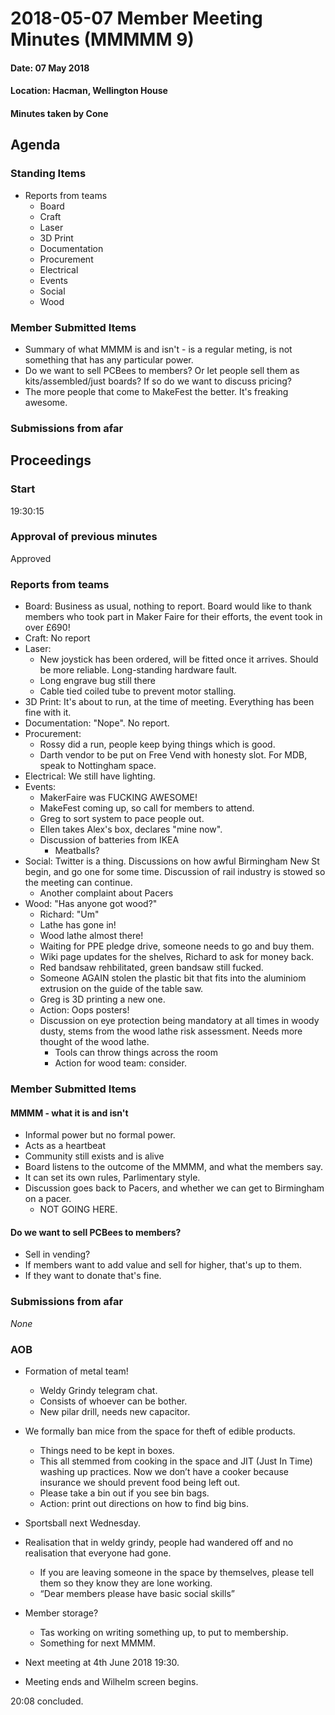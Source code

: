 # 2018-05-07 Member Meeting Minutes (MMMMM 9)

#### Date: 07 May 2018

#### Location: Hacman, Wellington House

#### Minutes taken by Cone

## Agenda

### Standing Items
* Reports from teams
  * Board
  * Craft
  * Laser
  * 3D Print
  * Documentation
  * Procurement
  * Electrical
  * Events
  * Social
  * Wood

### Member Submitted Items
* Summary of what MMMM is and isn't - is a regular meting, is not something that has any particular power.
* Do we want to sell PCBees to members? Or let people sell them as kits/assembled/just boards? If so do we want to discuss pricing?
* The more people that come to MakeFest the better. It's freaking awesome.

### Submissions from afar 

## Proceedings
### Start
19:30:15
### Approval of previous minutes
Approved
### Reports from teams
* Board: Business as usual, nothing to report. Board would like to thank members who took part in Maker Faire for their efforts, the event took in over £690!
* Craft: No report
* Laser:
  * New joystick has been ordered, will be fitted once it arrives. Should be more reliable. Long-standing hardware fault.
  * Long engrave bug still there
  * Cable tied coiled tube to prevent motor stalling.
* 3D Print: It's about to run, at the time of meeting. Everything has been fine with it.
* Documentation: "Nope". No report.
* Procurement:
  * Rossy did a run, people keep bying things which is good. 
  * Darth vendor to be put on Free Vend with honesty slot. For MDB, speak to Nottingham space. 
* Electrical: We still have lighting.
* Events:
  * MakerFaire was FUCKING AWESOME!
  * MakeFest coming up, so call for members to attend. 
  * Greg to sort system to pace people out.
  * Ellen takes Alex's box, declares "mine now".
  * Discussion of batteries from IKEA
    * Meatballs?
* Social: Twitter is a thing. Discussions on how awful Birmingham New St begin, and go one for some time. Discussion of rail industry is stowed so the meeting can continue.
  * Another complaint about Pacers
* Wood: "Has anyone got wood?"
  * Richard: "Um"
  * Lathe has gone in!
  * Wood lathe almost there!
  * Waiting for PPE pledge drive, someone needs to go and buy them.
  * Wiki page updates for the shelves, Richard to ask for money back. 
  * Red bandsaw rehbilitated, green bandsaw still fucked. 
  * Someone AGAIN stolen the plastic bit that fits into the aluminiom extrusion on the guide of the table saw. 
  * Greg is 3D printing a new one.
  * Action: Oops posters!
  * Discussion on eye protection being mandatory at all times in woody dusty, stems from the wood lathe risk assessment. Needs more thought of the wood lathe. 
    * Tools can throw things across the room
    * Action for wood team: consider.
  

### Member Submitted Items
#### MMMM - what it is and isn't 
  * Informal power but no formal power.
  * Acts as a heartbeat
  * Community still exists and is alive
  * Board listens to the outcome of the MMMM, and what the members say. 
  * It can set its own rules, Parlimentary style. 
  * Discussion goes back to Pacers, and whether we can get to Birmingham on a pacer.
    * NOT GOING HERE.
#### Do we want to sell PCBees to members?
  * Sell in vending? 
  * If members want to add value and sell for higher, that's up to them. 
  * If they want to donate that's fine. 
### Submissions from afar
_None_
### AOB

* Formation of metal team!
  * Weldy Grindy telegram chat. 
  * Consists of whoever can be bother.
  * New pilar drill, needs new capacitor.


* We formally ban mice from the space for theft of edible products. 
  * Things need to be kept in boxes. 
  * This all stemmed from cooking in the space and JIT (Just In Time) washing up practices. Now we don’t have a cooker because insurance we should prevent food being left out. 
  * Please take a bin out if you see bin bags. 
  * Action: print out directions on how to find big bins. 

* Sportsball next Wednesday. 

* Realisation that in weldy grindy, people had wandered off and no realisation that everyone had gone. 
  * If you are leaving someone in the space by themselves, please tell them so they know they are lone working. 
  * “Dear members please have basic social skills”

* Member storage? 
  * Tas working on writing something up, to put to membership. 
  * Something for next MMMM.

* Next meeting at 4th June 2018 19:30.

* Meeting ends and Wilhelm screen begins.

20:08 concluded.
